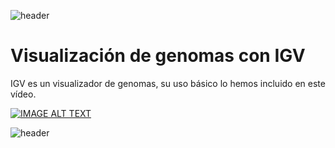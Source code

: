 
![header](/Tutoriales-IFC/assets/header.png)















# Visualización de genomas con IGV

IGV es un visualizador de genomas, su uso básico lo hemos incluido en este vídeo.

[![IMAGE ALT TEXT](http://img.youtube.com/vi/2xvmZwnsJ1A/0.jpg)](http://www.youtube.com/watch?v=2xvmZwnsJ1A "Video Title")















![header](/Tutoriales-IFC/assets/header.png)

